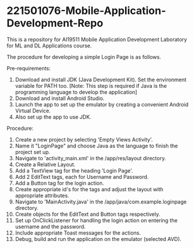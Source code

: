 # 221501076-Mobile-Application-Development-Repo
This is a repository for AI19511 Mobile Application Development Laboratory for ML and DL Applications course.

The procedure for developing a simple Login Page is as follows.

Pre-requirements:

1. Download and install JDK (Java Development Kit). Set the environment variable for PATH too. [Note: This step is required if Java is the programming language to develop the application]
2. Download and install Android Studio. 
3. Launch the app to set up the emulator by creating a convenient Android Virtual Device.
4. Also set up the app to use JDK.

Procedure:
1. Create a new project by selecting 'Empty Views Activity'.
2. Name it "LoginPage" and choose Java as the language to finish the project set up.
3. Navigate to 'activity_main.xml' in the /app/res/layout directory.
4. Create a Relative Layout.
5. Add a TextView tag for the heading 'Login Page'.
6. Add 2 EditText tags, each for Username and Password.
7. Add a Button tag for the login action.
8. Create appropriate id's for the tags and adjust the layout with appropriate attributes.
9. Navigate to 'MainActivity.java' in the /app/java/com.example.loginpage directory.
10. Create objects for the EditText and Button tags respectively.
11. Set up OnClickListener for handling the login action on entering the username and the password.
12. Include appropriate Toast messages for the actions.
13. Debug, build and run the application on the emulator (selected AVD).
